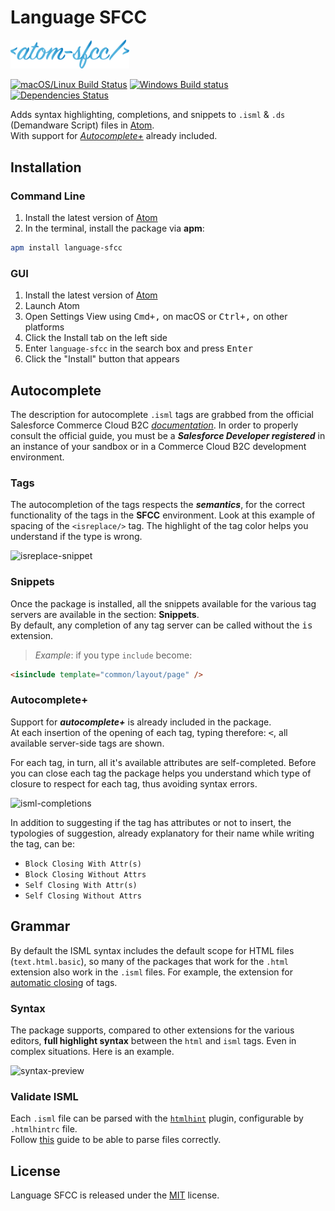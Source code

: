 # Language SFCC

<img
    alt="Atom SFCC"
    width="190px"
    src="https://raw.githubusercontent.com/matteobertoldo/language-sfcc/assets/ui/atom-sfcc.svg?sanitize=true"
/>

[![macOS/Linux Build Status](https://travis-ci.org/matteobertoldo/language-sfcc.svg?branch=master)](https://travis-ci.org/matteobertoldo/language-sfcc) [![Windows Build status](https://ci.appveyor.com/api/projects/status/bxsl40wyjcuxaa2g?svg=true)](https://ci.appveyor.com/project/matteobertoldo/language-sfcc) [![Dependencies Status](https://david-dm.org/matteobertoldo/language-sfcc/status.svg)](https://david-dm.org/matteobertoldo/language-sfcc)

Adds syntax highlighting, completions, and snippets to `.isml` &amp; `.ds` (Demandware Script) files in [Atom](https://atom.io).\
With support for [_Autocomplete+_](https://github.com/atom/autocomplete-plus) already included.

## Installation

### Command Line

1.  Install the latest version of [Atom](https://atom.io)
2.  In the terminal, install the package via **apm**:

```sh
apm install language-sfcc
```

### GUI

1.  Install the latest version of [Atom](https://atom.io)
2.  Launch Atom
3.  Open Settings View using <kbd>Cmd+,</kbd> on macOS or <kbd>Ctrl+,</kbd> on other platforms
4.  Click the Install tab on the left side
5.  Enter `language-sfcc` in the search box and press <kbd>Enter</kbd>
6.  Click the "Install" button that appears

## Autocomplete

The description for autocomplete `.isml` tags are grabbed from the official Salesforce Commerce Cloud B2C [_documentation_](https://documentation.b2c.commercecloud.salesforce.com/DOC2/topic/com.demandware.dochelp/ISML/ISML.html). In order to properly consult the official guide, you must be a _**Salesforce Developer registered**_ in an instance of your sandbox or in a Commerce Cloud B2C development environment.

### Tags

The autocompletion of the tags respects the _**semantics**_, for the correct functionality of the tags in the **SFCC** environment.
Look at this example of spacing of the `<isreplace/>` tag. The highlight of the tag color helps you understand if the type is wrong.

![isreplace-snippet](https://user-images.githubusercontent.com/15775323/74118089-431a0380-4bba-11ea-9f6a-7df6b7e72129.gif)

### Snippets

Once the package is installed, all the snippets available for the various tag servers are available in the section: **Snippets**.\
By default, any completion of any tag server can be called without the <kbd>is</kbd> extension.

> _Example_: if you type `include` become:

```html
<isinclude template="common/layout/page" />
```

### Autocomplete+

Support for **_autocomplete+_** is already included in the package.\
At each insertion of the opening of each tag, typing therefore: <kbd>&lt;</kbd>, all available server-side tags are shown.

For each tag, in turn, all it's available attributes are self-completed. Before you can close each tag the package helps you understand which type of closure to respect for each tag, thus avoiding syntax errors.

![isml-completions](https://user-images.githubusercontent.com/15775323/74117784-1c0f0200-4bb9-11ea-8fac-786e5d5acaf5.gif)

In addition to suggesting if the tag has attributes or not to insert, the typologies of suggestion, already explanatory for their name while writing the tag, can be:

-   `Block Closing With Attr(s)`
-   `Block Closing Without Attrs`
-   `Self Closing With Attr(s)`
-   `Self Closing Without Attrs`

## Grammar

By default the ISML syntax includes the default scope for HTML files (`text.html.basic`), so many of the packages that work for the `.html` extension also work in the `.isml` files. For example, the extension for [automatic closing](https://atom.io/packages/autoclose-html-plus) of tags.

### Syntax

The package supports, compared to other extensions for the various editors, **full highlight syntax** between the `html` and `isml` tags. Even in complex situations. Here is an example.

![syntax-preview](https://user-images.githubusercontent.com/15775323/74107063-9a918280-4b6c-11ea-8f1b-df9479cd6910.png)

### Validate ISML

Each `.isml` file can be parsed with the [`htmlhint`](https://github.com/htmlhint/HTMLHint) plugin, configurable by `.htmlhintrc` file.\
Follow [this](https://github.com/matteobertoldo/language-sfcc/wiki/Setup-for-parse-ISML-files-with-htmlhint) guide to be able to parse files correctly.

## License

Language SFCC is released under the [MIT](https://github.com/matteobertoldo/language-sfcc/blob/master/LICENSE) license.
